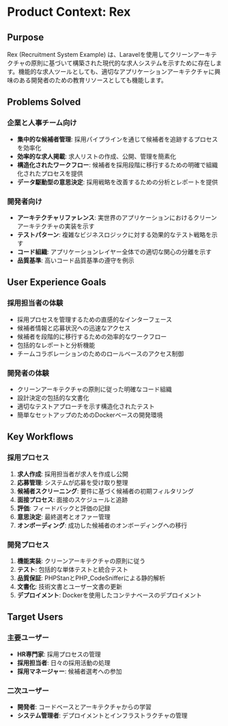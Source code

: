 # Product Context: Rex

## Purpose
Rex (Recruitment System Example) は、Laravelを使用してクリーンアーキテクチャの原則に基づいて構築された現代的な求人システムを示すために存在します。機能的な求人ツールとしても、適切なアプリケーションアーキテクチャに興味のある開発者のための教育リソースとしても機能します。

## Problems Solved

### 企業と人事チーム向け
- **集中的な候補者管理**: 採用パイプラインを通じて候補者を追跡するプロセスを効率化
- **効率的な求人掲載**: 求人リストの作成、公開、管理を簡素化
- **構造化されたワークフロー**: 候補者を採用段階に移行するための明確で組織化されたプロセスを提供
- **データ駆動型の意思決定**: 採用戦略を改善するための分析とレポートを提供

### 開発者向け
- **アーキテクチャリファレンス**: 実世界のアプリケーションにおけるクリーンアーキテクチャの実装を示す
- **テストパターン**: 複雑なビジネスロジックに対する効果的なテスト戦略を示す
- **コード組織**: アプリケーションレイヤー全体での適切な関心の分離を示す
- **品質基準**: 高いコード品質基準の遵守を例示

## User Experience Goals

### 採用担当者の体験
- 採用プロセスを管理するための直感的なインターフェース
- 候補者情報と応募状況への迅速なアクセス
- 候補者を段階的に移行するための効率的なワークフロー
- 包括的なレポートと分析機能
- チームコラボレーションのためのロールベースのアクセス制御

### 開発者の体験
- クリーンアーキテクチャの原則に従った明確なコード組織
- 設計決定の包括的な文書化
- 適切なテストアプローチを示す構造化されたテスト
- 簡単なセットアップのためのDockerベースの開発環境

## Key Workflows

### 採用プロセス
1. **求人作成**: 採用担当者が求人を作成し公開
2. **応募管理**: システムが応募を受け取り整理
3. **候補者スクリーニング**: 要件に基づく候補者の初期フィルタリング
4. **面接プロセス**: 面接のスケジュールと追跡
5. **評価**: フィードバックと評価の記録
6. **意思決定**: 最終選考とオファー管理
7. **オンボーディング**: 成功した候補者のオンボーディングへの移行

### 開発プロセス
1. **機能実装**: クリーンアーキテクチャの原則に従う
2. **テスト**: 包括的な単体テストと統合テスト
3. **品質保証**: PHPStanとPHP_CodeSnifferによる静的解析
4. **文書化**: 技術文書とユーザー文書の更新
5. **デプロイメント**: Dockerを使用したコンテナベースのデプロイメント

## Target Users

### 主要ユーザー
- **HR専門家**: 採用プロセスの管理
- **採用担当者**: 日々の採用活動の処理
- **採用マネージャー**: 候補者選考への参加

### 二次ユーザー
- **開発者**: コードベースとアーキテクチャからの学習
- **システム管理者**: デプロイメントとインフラストラクチャの管理
